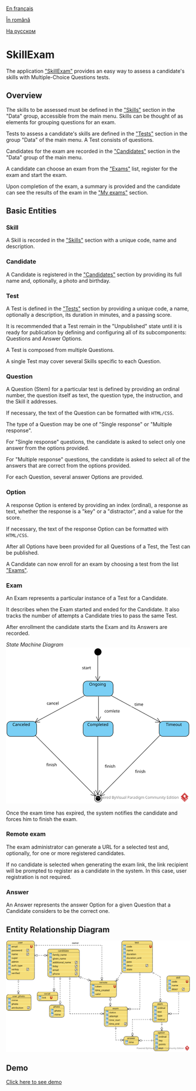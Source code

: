 
[En français](https://github.com/ciukstar/skillexam/blob/master/README.fr.md)  

[În română](https://github.com/ciukstar/skillexam/blob/master/README.ro.md)  

[На русском](https://github.com/ciukstar/skillexam/blob/master/README.ru.md)

# SkillExam

The application ["SkillExam"](https://skillexam-i4rimw5qwq-de.a.run.app) provides an easy way to assess a candidate's skills with Multiple-Choice Questions tests.

## Overview

The skills to be assessed must be defined in the ["Skills"](https://skillexam-i4rimw5qwq-de.a.run.app/admin/skills) section in the "Data" group, accessible from the main menu. Skills can be thought of as elements for grouping questions for an exam.

Tests to assess a candidate's skills are defined in the ["Tests"](https://skillexam-i4rimw5qwq-de.a.run.app/admin/tests) section in the group "Data" of the main menu. A Test consists of questions.

Candidates for the exam are recorded in the ["Candidates"](https://skillexam-i4rimw5qwq-de.a.run.app/admin/candidates) section in the "Data" group of the main menu.

A candidate can choose an exam from the ["Exams"](https://skillexam-i4rimw5qwq-de.a.run.app) list, register for the exam and start the exam.

Upon completion of the exam, a summary is provided and the candidate can see the results of the exam in the ["My exams"](https://skillexam-i4rimw5qwq-de.a.run.app/my-exams) section.

## Basic Entities

### Skill
A Skill is recorded in the ["Skills"](https://skillexam-i4rimw5qwq-de.a.run.app/admin/skills) section with a unique code, name and description.

### Candidate
A Candidate is registered in the ["Candidates"](https://skillexam-i4rimw5qwq-de.a.run.app/admin/candidates) section by providing its full name and, optionally, a photo and birthday.

### Test
A Test is defined in the ["Tests"](https://skillexam-i4rimw5qwq-de.a.run.app/admin/tests) section by providing a unique code, a name, optionally a description, its duration in minutes, and a passing score.

It is recommended that a Test remain in the "Unpublished" state until it is ready for publication by defining and configuring all of its subcomponents: Questions and Answer Options.

A Test is composed from multiple Questions.

A single Test may cover several Skills specific to each Question.

### Question
A Question (Stem) for a particular test is defined by providing an ordinal number, the question itself as text, the question type, the instruction, and the Skill it addresses.

If necessary, the text of the Question can be formatted with ```HTML/CSS```.

The type of a Question may be one of "Single response" or "Multiple response".

For "Single response" questions, the candidate is asked to select only one answer from the options provided.

For "Multiple response" questions, the candidate is asked to select all of the answers that are correct from the options provided.

For each Question, several answer Options are provided.

### Option

A response Option is entered by providing an index (ordinal), a response as text, whether the response is a "key" or a "distractor", and a value for the score.

If necessary, the text of the response Option can be formatted with ```HTML/CSS```.

After all Options have been provided for all Questions of a Test, the Test can be published.

A Candidate can now enroll for an exam by choosing a test from the list ["Exams"](https://skillexam-i4rimw5qwq-de.a.run.app).

### Exam

An Exam represents a particular instance of a Test for a Candidate.

It describes when the Exam started and ended for the Candidate. It also tracks the number of attempts a Candidate tries to pass the same Test.

After enrollment the candidate starts the Exam and its Answers are recorded.

*State Machine Diagram*
![State Machine Diagram](static/img/SkillExam-SMD.svg)

Once the exam time has expired, the system notifies the candidate and forces him to finish the exam.

### Remote exam

The exam administrator can generate a URL for a selected test and, optionally, for one or more registered candidates.

If no candidate is selected when generating the exam link, the link recipient will be prompted to register as a candidate in the system. In this case, user registration is not required.

### Answer

An Answer represents the answer Option for a given Question that a Candidate considers to be the correct one.

## Entity Relationship Diagram

![Entity Relationship Diagram](static/img/SkillExam-ERD.svg)
 
## Demo

[Click here to see demo](https://skillexam-i4rimw5qwq-de.a.run.app)
